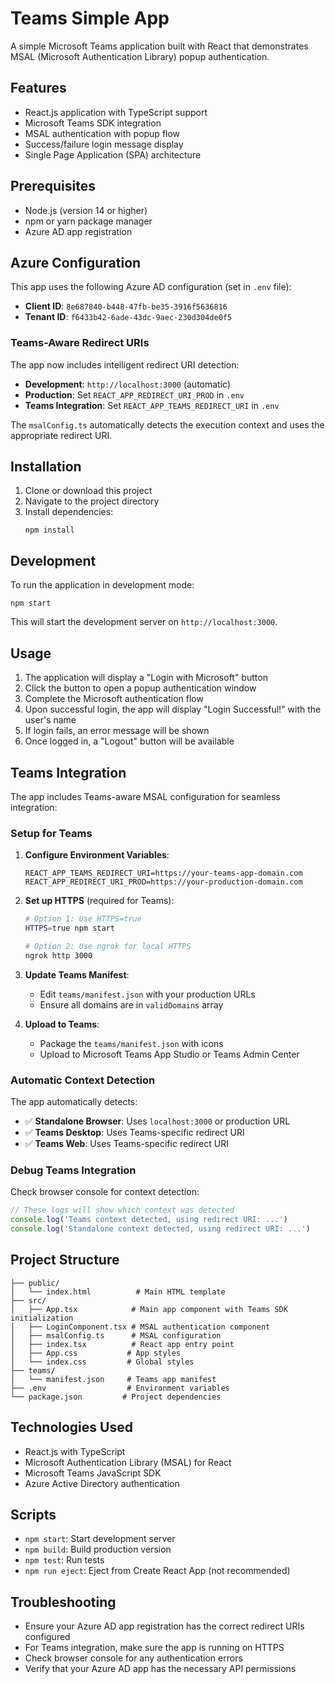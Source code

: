 # Teams Simple App

A simple Microsoft Teams application built with React that demonstrates MSAL (Microsoft Authentication Library) popup authentication.

## Features

- React.js application with TypeScript support
- Microsoft Teams SDK integration
- MSAL authentication with popup flow
- Success/failure login message display
- Single Page Application (SPA) architecture

## Prerequisites

- Node.js (version 14 or higher)
- npm or yarn package manager
- Azure AD app registration

## Azure Configuration

This app uses the following Azure AD configuration (set in `.env` file):

- **Client ID**: `8e687840-b448-47fb-be35-3916f5636816`
- **Tenant ID**: `f6433b42-6ade-43dc-9aec-230d304de0f5`

### Teams-Aware Redirect URIs

The app now includes intelligent redirect URI detection:

- **Development**: `http://localhost:3000` (automatic)
- **Production**: Set `REACT_APP_REDIRECT_URI_PROD` in `.env`
- **Teams Integration**: Set `REACT_APP_TEAMS_REDIRECT_URI` in `.env`

The `msalConfig.ts` automatically detects the execution context and uses the appropriate redirect URI.

## Installation

1. Clone or download this project
2. Navigate to the project directory
3. Install dependencies:
   ```
   npm install
   ```

## Development

To run the application in development mode:

```
npm start
```

This will start the development server on `http://localhost:3000`.

## Usage

1. The application will display a "Login with Microsoft" button
2. Click the button to open a popup authentication window
3. Complete the Microsoft authentication flow
4. Upon successful login, the app will display "Login Successful!" with the user's name
5. If login fails, an error message will be shown
6. Once logged in, a "Logout" button will be available

## Teams Integration

The app includes Teams-aware MSAL configuration for seamless integration:

### **Setup for Teams**

1. **Configure Environment Variables**:
   ```env
   REACT_APP_TEAMS_REDIRECT_URI=https://your-teams-app-domain.com
   REACT_APP_REDIRECT_URI_PROD=https://your-production-domain.com
   ```

2. **Set up HTTPS** (required for Teams):
   ```bash
   # Option 1: Use HTTPS=true
   HTTPS=true npm start
   
   # Option 2: Use ngrok for local HTTPS
   ngrok http 3000
   ```

3. **Update Teams Manifest**:
   - Edit `teams/manifest.json` with your production URLs
   - Ensure all domains are in `validDomains` array

4. **Upload to Teams**:
   - Package the `teams/manifest.json` with icons
   - Upload to Microsoft Teams App Studio or Teams Admin Center

### **Automatic Context Detection**

The app automatically detects:
- ✅ **Standalone Browser**: Uses `localhost:3000` or production URL
- ✅ **Teams Desktop**: Uses Teams-specific redirect URI
- ✅ **Teams Web**: Uses Teams-specific redirect URI

### **Debug Teams Integration**

Check browser console for context detection:
```javascript
// These logs will show which context was detected
console.log('Teams context detected, using redirect URI: ...')
console.log('Standalone context detected, using redirect URI: ...')
```

## Project Structure

```
├── public/
│   └── index.html          # Main HTML template
├── src/
│   ├── App.tsx            # Main app component with Teams SDK initialization
│   ├── LoginComponent.tsx # MSAL authentication component
│   ├── msalConfig.ts      # MSAL configuration
│   ├── index.tsx          # React app entry point
│   ├── App.css           # App styles
│   └── index.css         # Global styles
├── teams/
│   └── manifest.json     # Teams app manifest
├── .env                  # Environment variables
└── package.json         # Project dependencies
```

## Technologies Used

- React.js with TypeScript
- Microsoft Authentication Library (MSAL) for React
- Microsoft Teams JavaScript SDK
- Azure Active Directory authentication

## Scripts

- `npm start`: Start development server
- `npm build`: Build production version
- `npm test`: Run tests
- `npm run eject`: Eject from Create React App (not recommended)

## Troubleshooting

- Ensure your Azure AD app registration has the correct redirect URIs configured
- For Teams integration, make sure the app is running on HTTPS
- Check browser console for any authentication errors
- Verify that your Azure AD app has the necessary API permissions